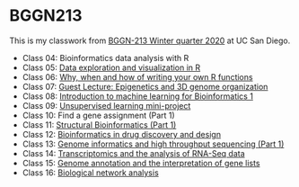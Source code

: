 # BGGN213

This is my classwork from [BGGN-213 Winter quarter 2020](https://bioboot.github.io/bggn213_W20/lectures/#8) at UC San Diego.
- Class 04: Bioinformatics data analysis with R
- Class 05: [Data exploration and visualization in R](https://github.com/rimmalevina/bggn213/blob/master/BioinformaticsWinter2020Class5/Class05.md)
- Class 06: [Why, when and how of writing your own R functions](https://github.com/rimmalevina/bggn213/blob/master/BioinformaticsWinter2020Class6/Class06.md)
- Class 07: [Guest Lecture: Epigenetics and 3D genome organization](https://bioboot.github.io/bggn213_W20/class-material/LectureSlides-01-29-2020-FerhatAy.pdf)
- Class 08: [Introduction to machine learning for Bioinformatics 1](https://github.com/rimmalevina/bggn213/blob/master/Bioinformatics%20Winter2020%20Class%208/Class-8.md)
- Class 09: [Unsupervised learning mini-project](https://github.com/rimmalevina/bggn213/blob/master/BioinformaticsWinter2020Class9/Class9.md)
- Class 10: Find a gene assignment (Part 1)
- Class 11: [Structural Bioinformatics (Part 1)](https://github.com/rimmalevina/bggn213/blob/master/BioinformaticsWinter2020Class11/class11.md)
- Class 12: [Bioinformatics in drug discovery and design](https://github.com/rimmalevina/bggn213/blob/master/BioinformaticsWinter2020class12/Class12.md)
- Class 13: [Genome informatics and high throughput sequencing (Part 1)](https://github.com/rimmalevina/bggn213/blob/master/BioinformaticsWinter2020Class13/Class13.md)
- Class 14: [Transcriptomics and the analysis of RNA-Seq data](https://github.com/rimmalevina/bggn213/blob/master/BioinformaticsWinter2020Class14/Class14.md)
- Class 15: [Genome annotation and the interpretation of gene lists](https://github.com/rimmalevina/bggn213/blob/master/BioinformaticsWinter2020Class15/Class15.md)
- Class 16: [Biological network analysis](https://github.com/rimmalevina/bggn213/blob/master/BioinformaticsWinter2020Class16/class16.md)
